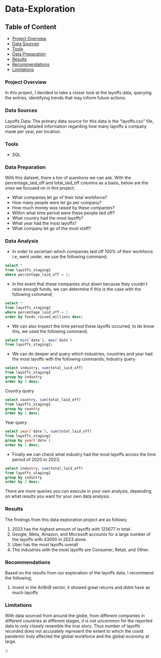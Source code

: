 # Data-Exploration

## Table of Content
- [Project Overview](#project-overview)
- [Data Sources](#data-sources)
- [Tools](#tools)
- [Data Preparation](#data-preparation)
- [Results](#results)
- [Recommendations](#recommendations)
- [Limitations](#limitations)

### Project Overview
In this project, I decided to take a closer look at the layoffs data, querying the entries, identifying trends that may inform future actions. 

### Data Sources
Layoffs Data: The primary data source for this data is the “layoffs.csv” file, containing detailed information regarding how many layoffs a company made per year, per location.

### Tools
- SQL

### Data Preparation
With this dataset, there a ton of questions we can ask. With the percentage_laid_off and total_laid_off columns as a basis, below are the ones we focused on in this project;
- What companies let go of their total workforce?
- How many people were let go per company?
- How much money was raised by these companies?
- Within what time period were these people laid off?
- What country had the most layoffs?
- What year had the most layoffs?
- What company let go of the most staff?

### Data Analysis
- In order to ascertain which companies laid off 100% of their workforce i.e, went under, we use the following command;
```SQL
select *
from layoffs_staging2
where percentage_laid_off = 1;
```
- In the event that these companies shut down because they couldn't raise enough funds, we can determine if this is the case with the following command;
```SQL
select *
from layoffs_staging2
where percentage_laid_off = 1
order by funds_raised_millions desc;
```
- We can also inspect the time period these layoffs occurred, to do know this, we used the following command;
```SQL
select min(`date`), max(`date`)
from layoffs_staging2;
```
- We can do deeper and query which industries, countries and year had the most layoffs with the following commands;
Industry query
```SQL
select industry, sum(total_laid_off)
from layoffs_staging2
group by industry
order by 2 desc;
```
Country query
```SQL
select country, sum(total_laid_off)
from layoffs_staging2
group by country
order by 2 desc;
```
Year query
```SQL
select year(`date`), sum(total_laid_off)
from layoffs_staging2
group by year(`date`)
order by 1 desc;
```
- Finally we can check what industry had the most layoffs across the time period of 2020 to 2023;
```SQL
select industry, sum(total_laid_off)
from layoffs_staging2
group by industry
order by 2 desc;
```

There are more queries you can execute in your own analysis, depending on what results you want for your own data analysis. 

### Results
The findings from this data exploration project are as follows;
1. 2023 has the highest amount of layoffs with 125677 in total.
2. Google, Meta, Amazon, and Microsoft accounts for a large number of the layoffs with 43000 in 2023 alone.
3. Uber has the most layoffs overall
4. The industries with the most layoffs are Consumer, Retail, and Other.

### Recommendations
Based on the results from our exploration of the layoffs data, I recommend the following;
1. Invest in the AirBnB sector, it showed great returns and didnt have as much layoffs

### Limitations
With data sourced from around the globe, from different companies in different countries at different stages, it is not uncommon for the reported data to only closely resemble the true story. Thus number of layoffs recorded does not accurately represent the extent to which the covid pandemic truly affected the global workforce and the global economy at large.

🃏

